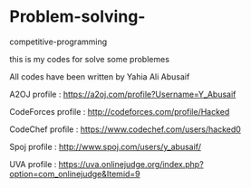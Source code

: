 # Problem-solving-
competitive-programming 

this is my codes for solve some problemes

All codes have been written by Yahia Ali Abusaif

A2OJ profile : https://a2oj.com/profile?Username=Y_Abusaif

CodeForces profile : http://codeforces.com/profile/Hacked

CodeChef profile : https://www.codechef.com/users/hacked0

Spoj profile : http://www.spoj.com/users/y_abusaif/

UVA profile : https://uva.onlinejudge.org/index.php?option=com_onlinejudge&Itemid=9
